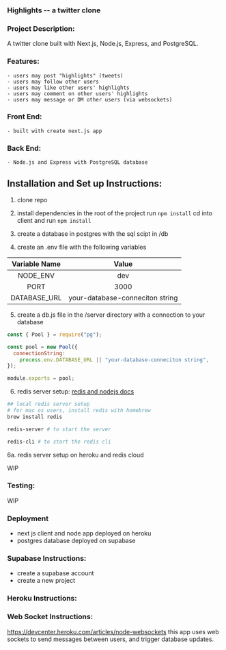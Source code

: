 ### Highlights -- a twitter clone

### Project Description:

A twitter clone built with Next.js, Node.js, Express, and PostgreSQL.

### Features:

    - users may post "highlights" (tweets)
    - users may follow other users
    - users may like other users' highlights
    - users may comment on other users' highlights
    - users may message or DM other users (via websockets)

### Front End:

    - built with create next.js app

### Back End:

    - Node.js and Express with PostgreSQL database

## Installation and Set up Instructions:

1. clone repo
2. install dependencies
   in the root of the project run `npm install`
   cd into client and run `npm install`

3. create a database in postgres with the sql scipt in /db

4. create an .env file with the following variables

| Variable Name |              Value              |
| :-----------: | :-----------------------------: |
|   NODE_ENV    |               dev               |
|     PORT      |              3000               |
| DATABASE_URL  | your-database-conneciton string |

5. create a db.js file in the /server directory with a connection to your database

```javascript
const { Pool } = require("pg");

const pool = new Pool({
  connectionString:
    process.env.DATABASE_URL || "your-database-conneciton string",
});

module.exports = pool;
```

6. redis server setup:
   [redis and nodejs docs](https://redis.io/docs/connect/clients/nodejs/)

```bash
## local redis server setup
# for mac os users, install redis with homebrew
brew install redis

redis-server # to start the server

redis-cli # to start the redis cli
```

6a. redis server setup on heroku and redis cloud

WIP

### Testing:

WIP

### Deployment

- next js client and node app deployed on heroku
- postgres database deployed on supabase

### Supabase Instructions:

- create a supabase account
- create a new project

### Heroku Instructions:

### Web Socket Instructions:

https://devcenter.heroku.com/articles/node-websockets
this app uses web sockets to send messages between users, and trigger database updates.
